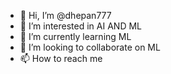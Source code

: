 - 👋 Hi, I’m @dhepan777
- 👀 I’m interested in AI AND ML
- 🌱 I’m currently learning ML
- 💞️ I’m looking to collaborate on ML
- 📫 How to reach me 

<!---
dhepan777/dhepan777 is a ✨ special ✨ repository because its `README.md` (this file) appears on your GitHub profile.
You can click the Preview link to take a look at your changes.
--->
